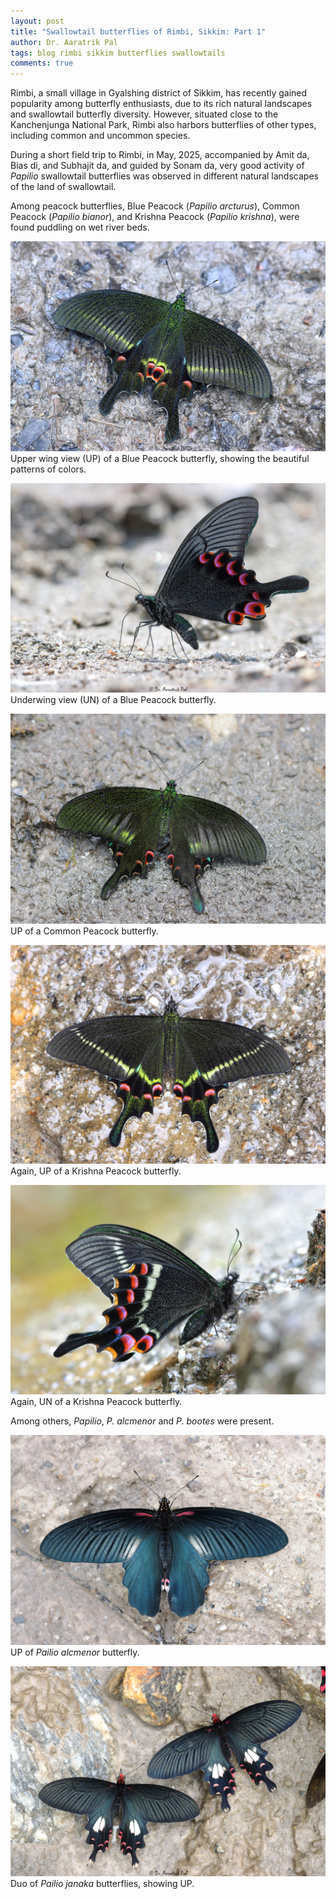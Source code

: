 ```yaml
---
layout: post
title: "Swallowtail butterflies of Rimbi, Sikkim: Part 1"
author: Dr. Aaratrik Pal
tags: blog rimbi sikkim butterflies swallowtails
comments: true
---
```


Rimbi, a small village in Gyalshing district of Sikkim, has recently gained popularity among butterfly enthusiasts, due to its rich natural landscapes and swallowtail butterfly diversity. However, situated close to the Kanchenjunga National Park, Rimbi also harbors butterflies of other types, including common and uncommon species.

During a short field trip to Rimbi, in May, 2025, accompanied by Amit da, Bias di, and Subhajit da, and guided by Sonam da, very good activity of _Papilio_ swallowtail butterflies was observed in different natural landscapes of the land of swallowtail.

Among peacock butterflies, Blue Peacock (_Papilio arcturus_), Common Peacock (_Papilio bianor_), and Krishna Peacock (_Papilio krishna_), were found puddling on wet river beds.

![](/files/papilio-arcturus.JPG "UP of a Blue Peacock butterfly")
Upper wing view (UP) of a Blue Peacock butterfly, showing the beautiful patterns of colors.

![](/files/papilio-arcturus-un.JPG "UN view of a Blue Peacock butterfly")
Underwing view (UN) of a Blue Peacock butterfly.

![](/files/IMG_2052.JPG "UP of a Common Peacock butterfly")
UP of a Common Peacock butterfly.

![](/files/papilio-krishna.JPG "A Krishna Peacock butterfly")
Again, UP of a Krishna Peacock butterfly.

![](/files/IMG_2028.JPG "UN of Krishna Peacock butterfly")
Again, UN of a Krishna Peacock butterfly.

Among others, _Papilio_, _P. alcmenor_ and _P. bootes_ were present.

![](/files/IMG_2115.JPG "Papilio alcmenor UP")
UP of _Pailio alcmenor_ butterfly.

![](/files/papilio-janaka.JPG "Duo Papilio janaka butterflies")
Duo of _Pailio janaka_ butterflies, showing UP.

